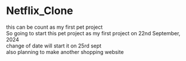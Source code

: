 # Netflix_Clone
this can be count as my first pet project
<br>
So going to start this pet project as my first project on 22nd September, 2024
<br>
change of date will start it on 25rd sept
<br>
also planning to make another shopping website 
